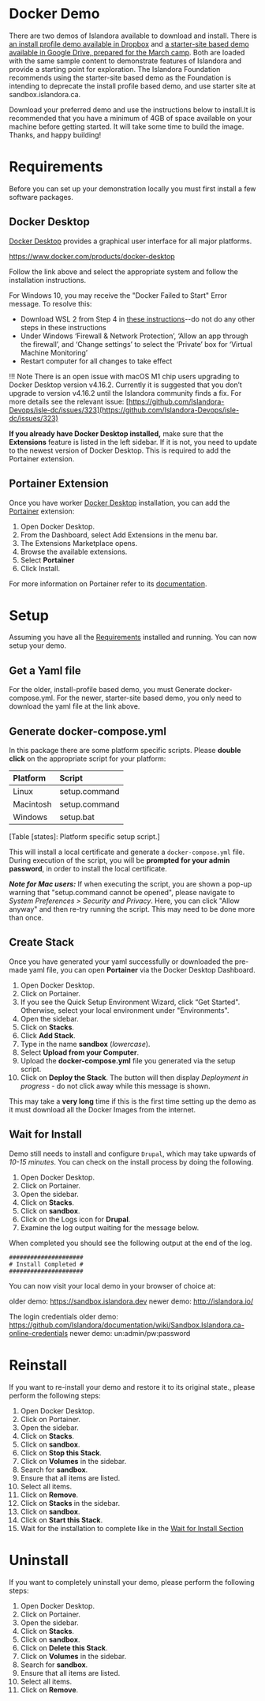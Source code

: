 # Docker Demo

There are two demos of Islandora available to download and install. There is [an install profile demo available in Dropbox](https://www.dropbox.com/s/px0gxg3ik4hhypc/Islandora-Sandbox-Docker-Demo-2022.zip?dl=0) and [a starter-site based demo available in Google Drive, prepared for the March camp](https://drive.google.com/file/d/1ebhxFLCbH1ZCKwQ5nNgwhf_IR4hVtUYi/view?usp=sharing). Both are loaded with the same sample content to demonstrate
features of Islandora and provide a starting point for exploration. The Islandora Foundation recommends using the starter-site based demo as the Foundation is intending to deprecate the install profile based demo, and use starter site at sandbox.islandora.ca. 

Download your preferred demo and use the instructions below to install.It is recommended that you have a minimum of 4GB of space available on your machine before getting started. It will take some time to build the image. Thanks, and happy building!

Requirements
==============================================================

Before you can set up your demonstration locally you must first install a few
software packages.

Docker Desktop
--------------------------------------------------------------

[Docker Desktop](https://www.docker.com/products/docker-desktop) provides a
graphical user interface for all major platforms.

<https://www.docker.com/products/docker-desktop>

Follow the link above and select the appropriate system and follow the
installation instructions.

For Windows 10, you may receive the "Docker Failed to Start" Error message. To resolve this:
    
* Download WSL 2 from Step 4 in [these instructions](https://learn.microsoft.com/en-ca/windows/wsl/install-manual#step-4---download-the-linux-kernel-update-package)--do not do any other steps in these instructions
* Under Windows ‘Firewall & Network Protection’, ‘Allow an app through the firewall’, and ‘Change settings’ to select the ‘Private’ box for ‘Virtual Machine Monitoring’
* Restart computer for all changes to take effect


!!! Note
    There is an open issue with macOS M1 chip users upgrading to Docker Desktop version v4.16.2. Currently it is suggested that you don’t upgrade to version v4.16.2 until the Islandora community finds a fix.
    For more details see the relevant issue: [https://github.com/Islandora-Devops/isle-dc/issues/323](https://github.com/Islandora-Devops/isle-dc/issues/323)


**If you already have Docker Desktop installed,** make sure that the **Extensions** 
feature is listed in the left sidebar. If it is not, you need to update to the newest 
version of Docker Desktop. This is required to add the Portainer extension.

Portainer Extension
--------------------------------------------------------------

Once you have worker [Docker Desktop](#dockerdesktop) installation, you can add
the [Portainer](https://portainer.io/) extension:

1. Open Docker Desktop.
2. From the Dashboard, select Add Extensions in the menu bar.
3. The Extensions Marketplace opens.
4. Browse the available extensions.
5. Select **Portainer**
6. Click Install.

For more information on Portainer refer to its
[documentation](https://docs.portainer.io/).

Setup
==============================================================

Assuming you have all the [Requirements](#requirements) installed
and running. You can now setup your demo. 

Get a Yaml file
--------------------------------------------------------------

For the older, install-profile based demo, you must Generate docker-compose.yml. For the newer, starter-site based demo, you only need to download the yaml file at the link above. 

Generate docker-compose.yml 
--------------------------------------------------------------

In this package there are some platform specific scripts. Please **double
click** on the appropriate script for your platform:

| Platform  | Script        |
| :-------- | :------------ |
| Linux     | setup.command |
| Macintosh | setup.command |
| Windows   | setup.bat     |
[Table [states]: Platform specific setup script.]

This will install a local certificate and generate a `docker-compose.yml` file.
During execution of the script, you will be **prompted for your admin password**, 
in order to install the local certificate.

_**Note for Mac users:**_ If when executing the script, you are shown a pop-up warning
that "setup.command cannot be opened", please navigate to _System Preferences >
Security and Privacy_. Here, you can click "Allow anyway" and then re-try running
the script. This may need to be done more than once.

Create Stack
--------------------------------------------------------------

Once you have generated your yaml successfully or downloaded the pre-made yaml file, you can open **Portainer** via the Docker
Desktop Dashboard. 

1. Open Docker Desktop.
2. Click on Portainer.
3. If you see the Quick Setup Environment Wizard, click “Get Started". Otherwise, select your local environment under "Environments".
4. Open the sidebar.
5. Click on **Stacks**.
6. Click **Add Stack**.
7. Type in the name **sandbox** (_lowercase_).
8. Select **Upload from your Computer**.
9. Upload the **docker-compose.yml** file you generated via the setup script.
10. Click on **Deploy the Stack**. The button will then display _Deployment in progress_  - do not click away while this message is shown.

This may take a **very long** time if this is the first time setting up
the demo as it must download all the Docker Images from the
internet. 


Wait for Install
--------------------------------------------------------------

Demo still needs to install and configure `Drupal`, which may
take upwards of _10-15 minutes_. You can check on the install process by doing
the following.

1. Open Docker Desktop.
2. Click on Portainer.
3. Open the sidebar.
4. Click on **Stacks**.
5. Click on **sandbox**.
6. Click on the Logs icon for **Drupal**.
7. Examine the log output waiting for the message below.

When completed you should see the following output at the end of the log.

```
#####################
# Install Completed #
#####################
```

You can now visit your local demo in your browser of choice at:

older demo: <https://sandbox.islandora.dev>
newer demo: <http://islandora.io/>


The login credentials 
older demo: https://github.com/Islandora/documentation/wiki/Sandbox.Islandora.ca-online-credentials
newer demo: un:admin/pw:password


Reinstall
==============================================================

If you want to re-install your demo and restore it to its original
state., please perform the following steps:

1. Open Docker Desktop.
2. Click on Portainer.
3. Open the sidebar.
4. Click on **Stacks**.
5. Click on **sandbox**.
6. Click on **Stop this Stack**.
7. Click on **Volumes** in the sidebar.
8. Search for **sandbox**.
9. Ensure that all items are listed.
10. Select all items.
11. Click on **Remove**.
12. Click on **Stacks** in the sidebar.
13. Click on **sandbox**.
14. Click on **Start this Stack**.
15. Wait for the installation to complete like in the [Wait for Install Section](#waitforinstall)


Uninstall
==============================================================

If you want to completely uninstall your demo, please perform the
following steps:

1. Open Docker Desktop.
2. Click on Portainer.
3. Open the sidebar.
4. Click on **Stacks**.
5. Click on **sandbox**.
6. Click on **Delete this Stack**.
7. Click on **Volumes** in the sidebar.
8. Search for **sandbox**.
9. Ensure that all items are listed.
10. Select all items.
11. Click on **Remove**.

